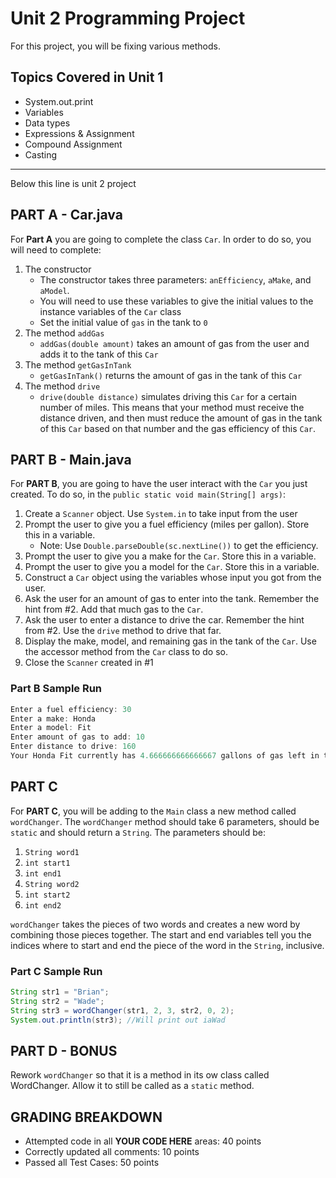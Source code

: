 # Unit 2 Programming Project

For this project, you will be fixing various methods. 


## Topics Covered in Unit 1
- System.out.print
- Variables
- Data types
- Expressions & Assignment
- Compound Assignment
- Casting

-----
Below this line is unit 2 project

## PART A - Car.java

For **Part A** you are going to complete the class `Car`. In order to do so, you will need to complete:

1. The constructor
   - The constructor takes three parameters: `anEfficiency`, `aMake`, and `aModel`.
   - You will need to use these variables to give the initial values to the instance variables of the `Car` class
   - Set the initial value of `gas` in the tank to `0`
2. The method `addGas`
   - `addGas(double amount)` takes an amount of gas from the user and adds it to the tank of this `Car`
3. The method `getGasInTank`
   - `getGasInTank()` returns the amount of gas in the tank of this `Car`
4. The method `drive`
   - `drive(double distance)` simulates driving this `Car` for a certain number of miles. This means that your method must receive the distance driven, and then must reduce the amount of gas in the tank of this `Car` based on that number and the gas efficiency of this `Car`.

## PART B - Main.java

For **PART B**, you are going to have the user interact with the `Car` you just created. To do so, in the `public static void main(String[] args)`:

1. Create a `Scanner` object. Use `System.in` to take input from the user
2. Prompt the user to give you a fuel efficiency (miles per gallon). Store this in a variable.
   - Note: Use `Double.parseDouble(sc.nextLine())` to get the efficiency.
3. Prompt the user to give you a make for the `Car`. Store this in a variable.
4. Prompt the user to give you a model for the `Car`. Store this in a variable.
5. Construct a `Car` object using the variables whose input you got from the user.
6. Ask the user for an amount of gas to enter into the tank. Remember the hint from #2. Add that much gas to the `Car`.
7. Ask the user to enter a distance to drive the car. Remember the hint from #2. Use the `drive` method to drive that far.
8. Display the make, model, and remaining gas in the tank of the `Car`. Use the accessor method from the `Car` class to do so.
9. Close the `Scanner` created in #1

### Part B Sample Run

```java
Enter a fuel efficiency: 30
Enter a make: Honda
Enter a model: Fit
Enter amount of gas to add: 10
Enter distance to drive: 160
Your Honda Fit currently has 4.666666666666667 gallons of gas left in the tank
```

## PART C

For **PART C**, you will be adding to the `Main` class a new method called `wordChanger`. The `wordChanger` method should take 6 parameters, should be `static` and should return a `String`. The parameters should be:

1. `String word1`
2. `int start1`
3. `int end1`
4. `String word2`
5. `int start2`
6. `int end2`

`wordChanger` takes the pieces of two words and creates a new word by combining those pieces together. The start and end variables tell you the indices where to start and end the piece of the word in the `String`, inclusive.

### Part C Sample Run

```java
String str1 = "Brian";
String str2 = "Wade";
String str3 = wordChanger(str1, 2, 3, str2, 0, 2);
System.out.println(str3); //Will print out iaWad
```

## PART D - BONUS

Rework `wordChanger` so that it is a method in its ow class called WordChanger. Allow it to still be called as a `static` method.

## GRADING BREAKDOWN

- Attempted code in all **YOUR CODE HERE** areas: 40 points
- Correctly updated all comments: 10 points
- Passed all Test Cases: 50 points
